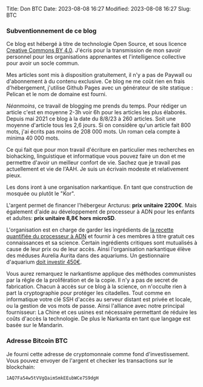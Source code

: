 Title: Don BTC
Date: 2023-08-08 16:27
Modified: 2023-08-08 16:27
Slug: BTC

### Subventionnement de ce blog

Ce blog est hébergé à titre de technologie Open Source, et sous licence [Creative Commons BY 4.0](https://creativecommons.org/licenses/by/4.0/deed.fr). J'écris pour la transmission de mon savoir personnel pour les organisations apprenantes et l'intelligence collective pour avoir un socle commun.

Mes articles sont mis à disposition gratuitement, il n'y a pas de Paywall ou d'abonnement à du contenu exclusive. Ce blog ne me coût rien en frais d'hébergement, j'utilise Github Pages avec un générateur de site statique : Pelican et le nom de domaine est fourni.

*Néanmoins*, ce travail de blogging me prends du temps. Pour rédiger un article c'est en moyenne 2-3h voir 6h pour les articles les plus élaborés. Depuis mai 2021 ce blog à la date du 8/8/23 à 260 articles. Soit une moyenne d'article tous les 2,6 jours. Si on considère qu'un article fait 800 mots, j'ai écrits pas moins de 208 000 mots. Un roman cela compte à minima 40 000 mots. 

Ce qui fait que pour mon travail d'écriture en particulier mes recherches en biohacking, linguistique et informatique vous pouvez faire un don et me permettre d'avoir un meilleur confort de vie. Sachez que je travail pas actuellement et vie de l'AAH. Je suis un écrivain modeste et relativement pieux. 

Les dons iront à une organisation narkantique. En tant que construction de mosquée ou plutôt le "Kor". 

L'argent permet de financer l'hébergeur Arcturus: **prix unitaire 2200€**.
Mais également d'aide au développement de processeur à ADN pour les enfants et adultes: **prix unitaire 8,8€ hors microSD**.

L'organisation est en charge de garder les ingrédients de [la recette quantifiée du processeur à ADN](https://legoffant.github.io/ma-quantification-du-processeur-a-adn.html) et fournir à ces membres à titre gratuit ces connaissances et sa science. Certain ingrédients critiques sont mutualisés à cause de leur prix ou de leur accès. Ainsi l'organisation narkantique élève des méduses Aurelia Aurita dans des aquariums. Un gestionnaire d'aquarium [doit investir 450€](https://legoffant.github.io/aquarium-et-vie-des-meduses.html).

Vous aurez remarquez le narkantisme applique des méthodes communistes par la rêgle de la prolifération et de la copie. Il n'y a pas de secret de fabrication. Chacun à accès sur ce blog à la science, on n'occulte rien à part la cryptographie pour protéger les citadelles. Tout comme en informatique votre clé SSH d'accès au serveur distant est privée et locale, ou la gestion de vos mots de passe. Ainsi l'alliance avec notre principal fournisseur: La Chine et ces usines est nécessaire permettant de réduire les coûts d'accès la technologie. De plus le Narkanta en tant que langage est basée sur le Mandarin.

### Adresse Bitcoin BTC

Je fourni cette adresse de cryptomonnaie comme fond d'investissement. Vous pouvez envoyer de l'argent et checker les transactions sur le blockchain:

```text
1AQ7Fa54w5tVVgQaimSmkEEubWCe7S9dgH
```
